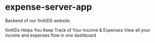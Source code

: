 # expense-server-app
Backend of our finAIDS website.

finAIDs Helps You Keep Track of Your Income & Expenses
View all your income and expenses flow in one dashboard

